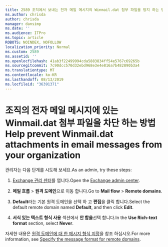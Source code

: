```yaml
---
title: 2589 조직에서 보내는 전자 메일 메시지의 Winmail.dat 첨부 파일을 방지 하는 방법
ms.author: chrisda
author: chrisda
manager: dansimp
ms.date: ''
ms.audience: ITPro
ms.topic: article
ROBOTS: NOINDEX, NOFOLLOW
localization_priority: Normal
ms.custom: 2589
ms.assetid: ''
ms.openlocfilehash: 41ab3f22499994cda5883834ff54e5767c69265b
ms.sourcegitcommit: 7c90dcc570d32ebd968e3e4e816a7b482890b3a4
ms.translationtype: MT
ms.contentlocale: ko-KR
ms.lasthandoff: 08/13/2019
ms.locfileid: "36391371"
---
```

# <a name="help-prevent-winmaildat-attachments-in-email-messages-from-your-organization"></a><span data-ttu-id="ec36a-102">조직의 전자 메일 메시지에 있는 Winmail.dat 첨부 파일을 차단 하는 방법</span><span class="sxs-lookup"><span data-stu-id="ec36a-102">Help prevent Winmail.dat attachments in email messages from your organization</span></span>

<span data-ttu-id="ec36a-103">관리자는 다음 단계를 시도해 보세요.</span><span class="sxs-lookup"><span data-stu-id="ec36a-103">As an admin, try these steps:</span></span>

1. <span data-ttu-id="ec36a-104">[Exchange 관리 센터](https://outlook.office365.com/ecp/)를 엽니다.</span><span class="sxs-lookup"><span data-stu-id="ec36a-104">Open the [Exchange admin center](https://outlook.office365.com/ecp/).</span></span>

2. <span data-ttu-id="ec36a-105">**메일 흐름** > **원격 도메인**으로 이동 합니다.</span><span class="sxs-lookup"><span data-stu-id="ec36a-105">Go to **Mail flow** > **Remote domains**.</span></span>

3. <span data-ttu-id="ec36a-106">**Default**라는 기본 원격 도메인을 선택 하 고 **편집**을 클릭 합니다.</span><span class="sxs-lookup"><span data-stu-id="ec36a-106">Select the default remote domain named **Default**, and then click **Edit**.</span></span>

4. <span data-ttu-id="ec36a-107">**서식 있는 텍스트 형식 사용** 섹션에서 **안 함을**선택 합니다.</span><span class="sxs-lookup"><span data-stu-id="ec36a-107">In the **Use Rich-text format** section, select **Never**.</span></span>

<span data-ttu-id="ec36a-108">자세한 내용은 [원격 도메인에 대 한 메시지 형식 지정](https://docs.microsoft.com/Exchange/mail-flow-best-practices/remote-domains/remote-domains#specifying-message-format)을 참조 하십시오.</span><span class="sxs-lookup"><span data-stu-id="ec36a-108">For more information, see [Specify the message format for remote domains](https://docs.microsoft.com/Exchange/mail-flow-best-practices/remote-domains/remote-domains#specifying-message-format).</span></span>
